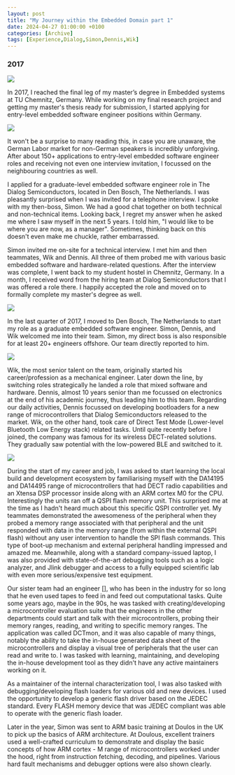 ```yaml
---
layout: post
title: "My Journey within the Embedded Domain part 1"
date: 2024-04-27 01:00:00 +0100
categories: [Archive]
tags: [Experience,Dialog,Simon,Dennis,Wik]
---
```


### 2017

![]({{site.data.navigation.Images[6][3]}}) 

In 2017, I reached the final leg of my master’s degree in Embedded systems at TU Chemnitz, Germany. While working on my final research project and getting my master's thesis ready for submission, I started applying for entry-level embedded software engineer positions within Germany.

![]({{site.data.navigation.Images[6][4]}}) 

It won't be a surprise to many reading this, in case you are unaware, the German Labor market for non-German speakers is incredibly unforgiving. After about 150+ applications to entry-level embedded software engineer roles and receiving not even one interview invitation, I focussed on the neighbouring countries as well.

I applied for a graduate-level embedded software engineer role in The Dialog Semiconductors, located in Den Bosch, The Netherlands. I was pleasantly surprised when I was invited for a telephone interview. I spoke with my then-boss, Simon. We had a good chat together on both technical and non-technical items. Looking back, I regret my answer when he asked me where I saw myself in the next 5 years. I told him, "I would like to be where you are now, as a manager". Sometimes, thinking back on this doesn't even make me chuckle, rather embarrassed.

Simon invited me on-site for a technical interview. I met him and then teammates, Wik and Dennis. All three of them probed me with various basic embedded software and hardware-related questions. After the interview was complete, I went back to my student hostel in Chemnitz, Germany. In a month, I received word from the hiring team at Dialog Semiconductors that I was offered a role there. I happily accepted the role and moved on to formally complete my master's degree as well.

![]({{site.data.navigation.Images[6][2]}}) 


In the last quarter of 2017, I moved to Den Bosch, The Netherlands to start my role as a graduate embedded software engineer. Simon, Dennis, and Wik welcomed me into their team. Simon, my direct boss is also responsible for at least 20+ engineers offshore. Our team directly reported to him. 

![]({{site.data.navigation.Images[6][1]}}) 

Wik, the most senior talent on the team, originally started his career/profession as a mechanical engineer. Later down the line, by switching roles strategically he landed a role that mixed software and hardware. Dennis, almost 10 years senior than me focussed on electronics at the end of his academic journey, thus leading him to this team. Regarding our daily activities, Dennis focussed on developing bootloaders for a new range of microcontrollers that Dialog Semiconductors released to the market. Wik, on the other hand, took care of Direct Test Mode (Lower-level Bluetooth Low Energy stack) related tasks. Until quite recently before I joined, the company was famous for its wireless DECT-related solutions. They gradually saw potential with the low-powered BLE and switched to it.

![]({{site.data.navigation.Images[6][0]}}) 

During the start of my career and job, I was asked to start learning the local build and development ecosystem by familiarising myself with the DA14195 and DA14495 range of microcontrollers that had DECT radio capabilities and an Xtensa DSP processor inside along with an ARM cortex M0 for the CPU. Interestingly the units ran off a QSPI flash memory unit. This surprised me at the time as I hadn't heard much about this specific QSPI controller yet. My teammates demonstrated the awesomeness of the peripheral when they probed a memory range associated with that peripheral and the unit responded with data in the memory range (from within the external QSPI flash) without any user intervention to handle the SPI flash commands. This type of boot-up mechanism and external peripheral handling impressed and amazed me. Meanwhile, along with a standard company-issued laptop, I was also provided with state-of-the-art debugging tools such as a logic analyzer, and Jlink debugger and access to a fully equipped scientific lab with even more serious/expensive test equipment.

Our sister team had an engineer [], who has been in the industry for so long that he even used tapes to feed in and feed out computational tasks. Quite some years ago, maybe in the 90s, he was tasked with creating/developing a microcontroller evaluation suite that the engineers in the other departments could start and talk with their microcontrollers, probing their memory ranges, reading, and writing to specific memory ranges. The application was called DCTmon, and it was also capable of many things, notably the ability to take the in-house generated data sheet of the microcontrollers and display a visual tree of peripherals that the user can read and write to. I was tasked with learning, maintaining, and developing the in-house development tool as they didn't have any active maintainers working on it.

As a maintainer of the internal characterization tool, I was also tasked with debugging/developing flash loaders for various old and new devices. I used the opportunity to develop a generic flash driver based on the JEDEC standard. Every FLASH memory device that was JEDEC compliant was able to operate with the generic flash loader.

Later in the year, Simon was sent to ARM basic training at Doulos in the UK to pick up the basics of ARM architecture. At Doulous, excellent trainers used a well-crafted curriculum to demonstrate and display the basic concepts of how ARM cortex - M range of microcontrollers worked under the hood, right from instruction fetching, decoding, and pipelines. Various hard fault mechanisms and debugger options were also shown clearly.


